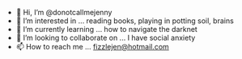 - 👋 Hi, I’m @donotcallmejenny
- 👀 I’m interested in ... reading books, playing in potting soil, brains
- 🌱 I’m currently learning ... how to navigate the darknet
- 💞️ I’m looking to collaborate on ... I have social anxiety 
- 📫 How to reach me ... fizzlejen@hotmail.com

<!---
donotcallmejenny/donotcallmejenny is a ✨ special ✨ repository because its `README.md` (this file) appears on your GitHub profile.
You can click the Preview link to take a look at your changes.
--->
